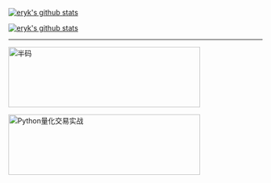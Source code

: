 [![eryk's github stats](https://github-profile-trophy.vercel.app/?username=eryk&margin-w=25&include_all_commits=true&count_private=true)](https://github.com/eryk)

[![eryk's github stats](https://github-readme-stats.vercel.app/api?username=eryk)](https://github.com/eryk/github-readme-stats)

---

<img src="./halfcode.png" width="380" height="120" alt="半码"/><br/>

<img src="./python.png" width="380" height="120" alt="Python量化交易实战"/><br/>

